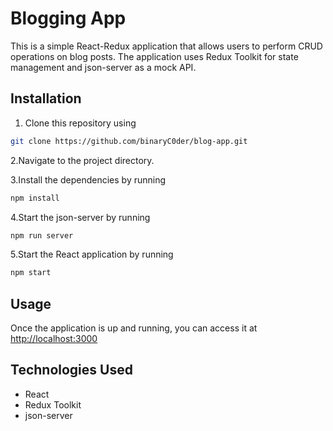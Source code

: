 # Blogging App
This is a simple React-Redux application that allows users to perform CRUD operations on blog posts. The application uses Redux Toolkit for state management and json-server as a mock API.

## Installation
1. Clone this repository using
```bash
git clone https://github.com/binaryC0der/blog-app.git
```
2.Navigate to the project directory.

3.Install the dependencies by running
```bash
npm install
```

4.Start the json-server by running
```bash 
npm run server
```

5.Start the React application by running
``` bash
npm start
```
## Usage
Once the application is up and running, you can access it at [http://localhost:3000](http://localhost:3000)
## Technologies Used
- React
- Redux Toolkit
- json-server